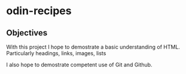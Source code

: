 # odin-recipes
## Objectives
With this project I hope to demostrate a basic understanding of HTML. Particularly headings, links, images, lists

I also hope to demostrate competent use of Git and Github.
